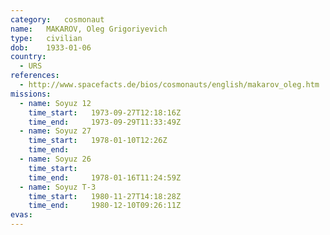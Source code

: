 ```yaml
---
category:	cosmonaut
name:	MAKAROV, Oleg Grigoriyevich 
type:	civilian
dob:	1933-01-06
country:
  - URS
references:
  - http://www.spacefacts.de/bios/cosmonauts/english/makarov_oleg.htm
missions:
  - name: Soyuz 12
    time_start:   1973-09-27T12:18:16Z
    time_end:     1973-09-29T11:33:49Z
  - name: Soyuz 27
    time_start:   1978-01-10T12:26Z
    time_end:     
  - name: Soyuz 26
    time_start:   
    time_end:     1978-01-16T11:24:59Z
  - name: Soyuz T-3
    time_start:   1980-11-27T14:18:28Z
    time_end:     1980-12-10T09:26:11Z
evas:
---
```


